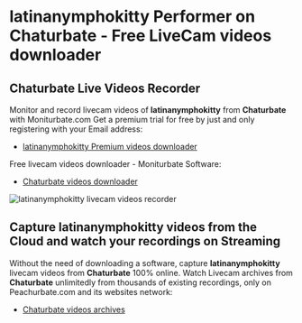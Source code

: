 # latinanymphokitty Performer on Chaturbate - Free LiveCam videos downloader

## Chaturbate Live Videos Recorder

Monitor and record livecam videos of **latinanymphokitty** from **Chaturbate** with Moniturbate.com
Get a premium trial for free by just and only registering with your Email address:
* [latinanymphokitty Premium videos downloader](https://moniturbate.com/request-demo-licence-key.html)

Free livecam videos downloader - Moniturbate Software:
* [Chaturbate videos downloader](https://moniturbate.com/moniturbate-download-software.html)

![latinanymphokitty livecam videos recorder](https://peachurnet.com/templates/moniturbate-software.png)


## Capture latinanymphokitty videos from the Cloud and watch your recordings on Streaming

Without the need of downloading a software, capture **latinanymphokitty** livecam videos from **Chaturbate** 100% online.
Watch Livecam archives from **Chaturbate** unlimitedly from thousands of existing recordings, only on Peachurbate.com and its websites network:
* [Chaturbate videos archives](https://peachurnet.com/)